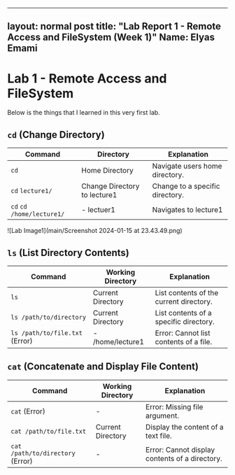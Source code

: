 
---
layout: normal post
title: "Lab Report 1 - Remote Access and FileSystem (Week 1)"
Name: Elyas Emami
---

# Lab 1 - Remote Access and FileSystem

Below is the things that I learned in this very first lab.

## `cd` (Change Directory)

| Command                                 | Directory | Explanation                                       |
|-----------------------------------------|-------------------|---------------------------------------------------|
| `cd`                                    | Home Directory    | Navigate users home directory.           |
| `cd`  `lecture1/`                        | Change Directory to lecture1 | Change to a specific directory.                  |
| `cd`  `cd /home/lecture1/`               | - lectuer1   | Navigates to lecture1               |

![Lab Image1](main/Screenshot 2024-01-15 at 23.43.49.png)







## `ls` (List Directory Contents)

| Command                                 | Working Directory | Explanation                                       |
|-----------------------------------------|-------------------|---------------------------------------------------|
| `ls`                                    | Current Directory | List contents of the current directory.          |
| `ls /path/to/directory`                 | Current Directory | List contents of a specific directory.           |
| `ls /path/to/file.txt` (Error)         | - /home/lecture1   | Error: Cannot list contents of a file.          |

## `cat` (Concatenate and Display File Content)

| Command                                 | Working Directory | Explanation                                       |
|-----------------------------------------|-------------------|---------------------------------------------------|
| `cat` (Error)                          | -                 | Error: Missing file argument.                   |
| `cat /path/to/file.txt`                | Current Directory | Display the content of a text file.              |
| `cat /path/to/directory` (Error)       | -                 | Error: Cannot display contents of a directory.   |
